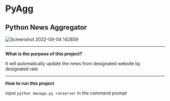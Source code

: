 # PyAgg
Python News Aggregator
---
![Screenshot 2022-09-04 142859](https://user-images.githubusercontent.com/105527191/188334305-73c9c1e9-f3d0-4a65-988c-fcb0a8849bee.jpg)

---
**What is the purpose of this project?**

It will automatically update the news from designated website by designated rate

---
**How to run this project**

input ```python manage.py runserver``` in the command prompt
